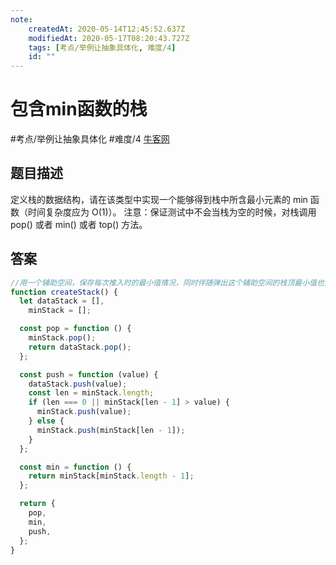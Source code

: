 ```yaml
---
note:
    createdAt: 2020-05-14T12:45:52.637Z
    modifiedAt: 2020-05-17T08:20:43.727Z
    tags: [考点/举例让抽象具体化, 难度/4]
    id: ""
---
```

# 包含min函数的栈
#考点/举例让抽象具体化 #难度/4  [牛客网](https://www.nowcoder.com/practice/4c776177d2c04c2494f2555c9fcc1e49?tpId=13&tqId=11173&tPage=3&rp=3&ru=/ta/coding-interviews&qru=/ta/coding-interviews/question-ranking)
<!-- @crossnote.comment "id":"2ecaa338-f2f3-4ecf-96d9-d74ac07f21ff" -->  
## 题目描述
定义栈的数据结构，请在该类型中实现一个能够得到栈中所含最小元素的 min 函数（时间复杂度应为 O(1)）。
注意：保证测试中不会当栈为空的时候，对栈调用 pop() 或者 min() 或者 top() 方法。

## 答案

```javascript
//用一个辅助空间，保存每次推入时的最小值情况，同时伴随弹出这个辅助空间的栈顶最小值也会弹出
function createStack() {
  let dataStack = [],
    minStack = [];

  const pop = function () {
    minStack.pop();
    return dataStack.pop();
  };

  const push = function (value) {
    dataStack.push(value);
    const len = minStack.length;
    if (len === 0 || minStack[len - 1] > value) {
      minStack.push(value);
    } else {
      minStack.push(minStack[len - 1]);
    }
  };

  const min = function () {
    return minStack[minStack.length - 1];
  };

  return {
    pop,
    min,
    push,
  };
}
```